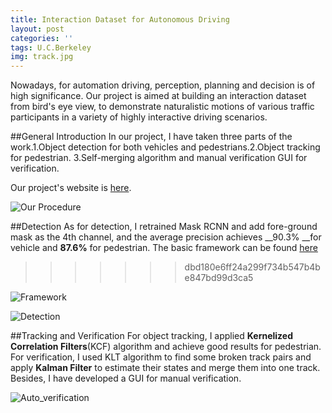 ```yaml
---
title: Interaction Dataset for Autonomous Driving
layout: post
categories: ''
tags: U.C.Berkeley
img: track.jpg
---
```

Nowadays, for automation driving, perception, planning and decision is of high significance. Our project is aimed at building an interaction dataset from bird's eye view, to demonstrate naturalistic motions of various traffic participants in a variety of highly interactive driving scenarios.

##General Introduction
In our project, I have taken three parts of the work.1.Object detection for both vehicles and pedestrians.2.Object tracking for pedestrian. 3.Self-merging algorithm and manual verification GUI for verification.

Our project's website is [here](http://interaction-dataset.com/).

![Our Procedure]({{site.baseurl}}/assets/img/procedure.png)

##Detection
As for detection, I retrained Mask RCNN and add fore-ground mask as the 4th channel, and the average precision achieves __90.3% __for vehicle and __87.6%__ for pedestrian. The basic framework can be found [here](https://github.com/matterport/Mask_RCNN)
>>>>>>> dbd180e6ff24a299f734b547b4be847bd99d3ca5

![Framework]({{site.baseurl}}/assets/img/framework.jpg)

![Detection]({{site.baseurl}}/assets/img/detect.jpg)

##Tracking and Verification
For object tracking, I applied __Kernelized Correlation Filters__(KCF) algorithm and achieve good results for pedestrian. For verification, I used KLT algorithm to find some broken track pairs and apply __Kalman Filter__ to estimate their states and merge them into one track. Besides, I have developed a GUI for manual verification.

![Auto_verification]({{site.baseurl}}/assets/img/merge.jpg)
